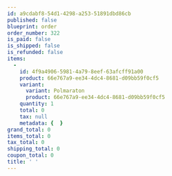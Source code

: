 ```yaml
---
id: a9cdabf8-54d1-4298-a253-51891dbd86cb
published: false
blueprint: order
order_number: 322
is_paid: false
is_shipped: false
is_refunded: false
items:
  -
    id: 4f9a4906-5981-4a79-8eef-63afcff91a00
    product: 66e767a9-ee34-4dc4-8681-d09bb59f0cf5
    variant:
      variant: Polmaraton
      product: 66e767a9-ee34-4dc4-8681-d09bb59f0cf5
    quantity: 1
    total: 0
    tax: null
    metadata: {  }
grand_total: 0
items_total: 0
tax_total: 0
shipping_total: 0
coupon_total: 0
title: ' '
---
```

